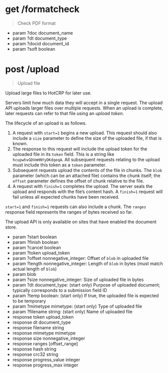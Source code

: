 # get /formatcheck

> Check PDF format

* param ?doc document_name
* param ?dt document_type
* param ?docid document_id
* param ?soft boolean


# post /upload

> Upload file

Upload large files to HotCRP for later use.

Servers limit how much data they will accept in a single request. The upload
API uploads larger files over multiple requests. When an upload is complete,
later requests can refer to that file using an *upload token*.

The lifecycle of an upload is as follows.

1. A request with `start=1` begins a new upload. This request should also
   include a `size` parameter to define the size of the uploaded file, if that
   is known.
2. The response to this request will include the upload token for the uploaded
   file in its `token` field. This is a string like `hcupwhvGDVmHNYyDKdqeqA`.
   All subsequent requests relating to the upload must include this token as a
   `token` parameter.
3. Subsequent requests upload the contents of the file in chunks. The `blob`
   parameter (which can be an attached file) contains the chunk itself; the
   `offset` parameter defines the offset of chunk relative to the file.
4. A request with `finish=1` completes the upload. The server seals the upload
   and responds with the file’s content hash. A `finish=1` request will fail
   unless all expected chunks have been received.

`start=1` and `finish=1` requests can also include a chunk. The `ranges`
response field represents the ranges of bytes received so far.

The upload API is only available on sites that have enabled the document
store.

* param ?start boolean
* param ?finish boolean
* param ?cancel boolean
* param ?token upload_token
* param ?offset nonnegative_integer: Offset of `blob` in uploaded file
* param ?length nonnegative_integer: Length of `blob` in bytes (must match
  actual length of `blob`)
* param blob
* param ?size nonnegative_integer: Size of uploaded file in bytes
* param ?dt document_type: (start only) Purpose of uploaded document;
  typically corresponds to a submission field ID
* param ?temp boolean: (start only) If true, the uploaded file is
  expected to be temporary
* param ?mimetype mimetype: (start only) Type of uploaded file
* param ?filename string: (start only) Name of uploaded file
* response token upload_token
* response dt document_type
* response filename string
* response mimetype mimetype
* response size nonnegative_integer
* response ranges [offset_range]
* response hash string
* response crc32 string
* response progress_value integer
* response progress_max integer
